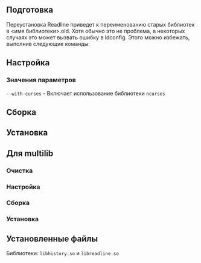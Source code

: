 <pkg :name="'readline'" instsize showsbu2></pkg>

## Подготовка

Переустановка Readline приведет к переименованию старых библиотек в <имя библиотеки>.old. Хотя обычно это не проблема, в некоторых случаях это может вызвать ошибку в ldconfig. Этого можно избежать, выполнив следующие команды:

<package-script :package="'readline'" :type="'prepare'"></package-script>

## Настройка

<package-script :package="'readline'" :type="'configure'"></package-script>

### Значения параметров

`--with-curses` - Включает использование библиотеки `ncurses`

## Сборка

<package-script :package="'readline'" :type="'build'"></package-script>

## Установка

<package-script :package="'readline'" :type="'install'"></package-script>

## Для multilib

### Очистка

<package-script :package="'readline'" :type="'multi_prepare'"></package-script>

### Настройка

<package-script :package="'readline'" :type="'multi_configure'"></package-script>

### Сборка

<package-script :package="'readline'" :type="'multi_build'"></package-script>

### Установка

<package-script :package="'readline'" :type="'multi_install'"></package-script>

## Установленные файлы

Библиотеки: `libhistory.so` и `libreadline.so`

<script>
	new Vue({ el: '#main' })
</script>
